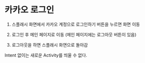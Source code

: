 ﻿# 카카오 로그인 

1. 스플래시 화면에서 카카오 계정으로 로그인하기 버튼을 누르면 화면 이동

2. 로그인 후 메인 페이지로 이동 (메인 페이지에는 로그아웃 버튼이 있음)

3. 로그아웃을 하면 스플래시 화면으로 돌아감

Intent 없이는 새로운 Activity를 띄울 수 없다.
